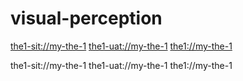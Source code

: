 # visual-perception

[the1-sit://my-the-1](the1-sit://my-the-1)
[the1-uat://my-the-1](the1-uat://my-the-1)
[the1://my-the-1](the1://my-the-1)


the1-sit://my-the-1
the1-uat://my-the-1
the1://my-the-1
